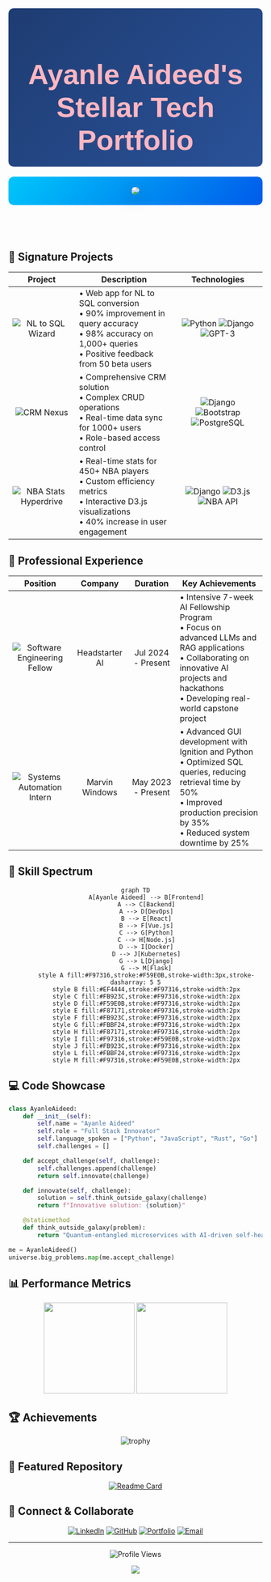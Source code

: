 <div align="center" style="background: linear-gradient(135deg, #1e3c72, #2a5298); padding: 20px; border-radius: 10px;">
  <h1 style="color: #FFB6C1; font-size: 3.5rem; font-family: 'Poppins', sans-serif; margin-bottom: 0;">
    Ayanle Aideed's Stellar Tech Portfolio
  </h1>
</div>

<div align="center" style="margin: 20px 0; background: linear-gradient(130deg, #00c6fb, #005bea); padding: 20px; border-radius: 10px;">
  <img src="https://capsule-render.vercel.app/api?type=waving&color=FF4500&height=300&section=header&text=Ayanle%20Aideed&fontSize=90&fontColor=FFFFFF&animation=fadeIn&fontAlignY=38&desc=Full%20Stack%20Innovator%20%7C%20AI%20Enthusiast&descAlignY=51&descAlign=50" 
  style="border-radius: 10px; box-shadow: 0 10px 30px rgba(0, 0, 0, 0.3);" />
</div>

<div align="center">
  <a href="https://git.io/typing-svg">
    <img style="margin: 20px 0; background: linear-gradient(130deg, #00c6fb, #005bea); src="https://readme-typing-svg.herokuapp.com?font=Poppins&size=28&duration=3000&pause=1000&color=00FFFF&center=true&vCenter=true&width=800&height=80&lines=Software+Engineering+Fellow;Systems+Automation+Expert;AI+and+ML+Innovator" 
    style="border-radius: 10px; box-shadow: 0 10px 20px rgba(0, 0, 0, 0.2);" />
  </a>
</div>




## 🚀 Signature Projects

<div align="center">

| Project | Description | Technologies |
|:-------:|:-----------:|:------------:|
| ![NL to SQL Wizard](https://img.shields.io/badge/NL%20to%20SQL%20Wizard-FF4500?style=for-the-badge&logo=database&logoColor=white) | <div align="left">• Web app for NL to SQL conversion<br>• 90% improvement in query accuracy<br>• 98% accuracy on 1,000+ queries<br>• Positive feedback from 50 beta users</div> | ![Python](https://img.shields.io/badge/Python-3776AB?style=flat-square&logo=python&logoColor=white) ![Django](https://img.shields.io/badge/Django-092E20?style=flat-square&logo=django&logoColor=white) ![GPT-3](https://img.shields.io/badge/GPT--3-412991?style=flat-square&logo=openai&logoColor=white) |
| ![CRM Nexus](https://img.shields.io/badge/CRM%20Nexus-00FFFF?style=for-the-badge&logo=salesforce&logoColor=black) | <div align="left">• Comprehensive CRM solution<br>• Complex CRUD operations<br>• Real-time data sync for 1000+ users<br>• Role-based access control</div> | ![Django](https://img.shields.io/badge/Django-092E20?style=flat-square&logo=django&logoColor=white) ![Bootstrap](https://img.shields.io/badge/Bootstrap-563D7C?style=flat-square&logo=bootstrap&logoColor=white) ![PostgreSQL](https://img.shields.io/badge/PostgreSQL-316192?style=flat-square&logo=postgresql&logoColor=white) |
| ![NBA Stats Hyperdrive](https://img.shields.io/badge/NBA%20Stats%20Hyperdrive-FF4500?style=for-the-badge&logo=nba&logoColor=white) | <div align="left">• Real-time stats for 450+ NBA players<br>• Custom efficiency metrics<br>• Interactive D3.js visualizations<br>• 40% increase in user engagement</div> | ![Django](https://img.shields.io/badge/Django-092E20?style=flat-square&logo=django&logoColor=white) ![D3.js](https://img.shields.io/badge/D3.js-F9A03C?style=flat-square&logo=d3.js&logoColor=white) ![NBA API](https://img.shields.io/badge/NBA_API-00543D?style=flat-square&logo=nba&logoColor=white) |

</div>

## 💼 Professional Experience

<div align="center">

| Position | Company | Duration | Key Achievements |
|:--------:|:-------:|:--------:|:----------------:|
| ![Software Engineering Fellow](https://img.shields.io/badge/Software%20Engineering%20Fellow-FF4500?style=for-the-badge) | Headstarter AI | Jul 2024 - Present | <div align="left">• Intensive 7-week AI Fellowship Program<br>• Focus on advanced LLMs and RAG applications<br>• Collaborating on innovative AI projects and hackathons<br>• Developing real-world capstone project</div> |
| ![Systems Automation Intern](https://img.shields.io/badge/Systems%20Automation%20Intern-00FFFF?style=for-the-badge) | Marvin Windows | May 2023 - Present | <div align="left">• Advanced GUI development with Ignition and Python<br>• Optimized SQL queries, reducing retrieval time by 50%<br>• Improved production precision by 35%<br>• Reduced system downtime by 25%</div> |

</div>

## 🧠 Skill Spectrum

<div align="center">

```mermaid
graph TD
      A[Ayanle Aideed] --> B[Frontend]
      A --> C[Backend]
      A --> D[DevOps]
      B --> E[React]
      B --> F[Vue.js]
      C --> G[Python]
      C --> H[Node.js]
      D --> I[Docker]
      D --> J[Kubernetes]
      G --> L[Django]
      G --> M[Flask]
      style A fill:#F97316,stroke:#F59E0B,stroke-width:3px,stroke-dasharray: 5 5
      style B fill:#EF4444,stroke:#F97316,stroke-width:2px
      style C fill:#FB923C,stroke:#F97316,stroke-width:2px
      style D fill:#F59E0B,stroke:#F97316,stroke-width:2px
      style E fill:#F87171,stroke:#F97316,stroke-width:2px
      style F fill:#FB923C,stroke:#F97316,stroke-width:2px
      style G fill:#FBBF24,stroke:#F97316,stroke-width:2px
      style H fill:#F87171,stroke:#F97316,stroke-width:2px
      style I fill:#F97316,stroke:#F59E0B,stroke-width:2px
      style J fill:#FB923C,stroke:#F97316,stroke-width:2px
      style L fill:#FBBF24,stroke:#F97316,stroke-width:2px
      style M fill:#F97316,stroke:#F59E0B,stroke-width:2px
```

</div>

## 💻 Code Showcase


<!-- <summary>Click to expand</summary> -->

```python
class AyanleAideed:
    def __init__(self):
        self.name = "Ayanle Aideed"
        self.role = "Full Stack Innovator"
        self.language_spoken = ["Python", "JavaScript", "Rust", "Go"]
        self.challenges = []

    def accept_challenge(self, challenge):
        self.challenges.append(challenge)
        return self.innovate(challenge)

    def innovate(self, challenge):
        solution = self.think_outside_galaxy(challenge)
        return f"Innovative solution: {solution}"

    @staticmethod
    def think_outside_galaxy(problem):
        return "Quantum-entangled microservices with AI-driven self-healing capabilities"

me = AyanleAideed()
universe.big_problems.map(me.accept_challenge)
```



## 📊 Performance Metrics

<div align="center">
  <img height="180em" src="https://github-readme-stats.vercel.app/api?username=ayanleaideed&show_icons=true&theme=radical&bg_color=0D1117&title_color=FF4500&text_color=FFFFFF&icon_color=00FFFF&border_color=FF4500" />
  <img height="180em" src="https://github-readme-streak-stats.herokuapp.com/?user=ayanleaideed&theme=dark&background=0D1117&ring=FF4500&fire=FF4500&currStreakLabel=00FFFF&border=FF4500" />
</div>

## 🏆 Achievements

<div align="center">

![trophy](https://github-profile-trophy.vercel.app/?username=ayanleaideed&theme=darkhub&no-frame=true&row=1&column=7)

</div>

## 🌟 Featured Repository

<div align="center">

[![Readme Card](https://github-readme-stats.vercel.app/api/pin/?username=ayanleaideed&repo=awesome-project&theme=radical&bg_color=0D1117&title_color=FF4500&icon_color=00FFFF&border_color=FF4500)](https://github.com/ayanleaideed/awesome-project)

</div>

## 🔗 Connect & Collaborate

<div align="center">
  
[![LinkedIn](https://img.shields.io/badge/LinkedIn-FF4500?style=for-the-badge&logo=linkedin&logoColor=white)](https://www.linkedin.com/in/ayanle-aideed/)
[![GitHub](https://img.shields.io/badge/GitHub-00FFFF?style=for-the-badge&logo=github&logoColor=black)](https://github.com/ayanleaideed)
[![Portfolio](https://img.shields.io/badge/Portfolio-FF4500?style=for-the-badge&logo=google-chrome&logoColor=white)](https://ayanleaideed.com)
[![Email](https://img.shields.io/badge/Email-00FFFF?style=for-the-badge&logo=gmail&logoColor=black)](mailto:ayanle.aideed@example.com)

</div>

---

<div align="center">
  
![Profile Views](https://komarev.com/ghpvc/?username=ayanleaideed&color=00FFFF&style=for-the-badge)

</div>

<div align="center">
  <img src="https://capsule-render.vercel.app/api?type=waving&color=FF4500&height=100&section=footer" />
</div>
